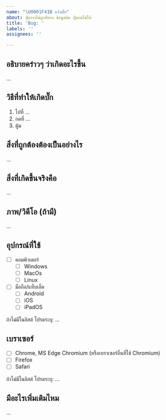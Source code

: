 ```yaml
---
name: "\U0001F41B แจ้งบั๊ก"
about: ปุ่มวางไม่ถูกที่ทาง ข้อมูลผิด ปุ่มกดไม่ได้
title: 'Bug: '
labels: ''
assignees: ''

---
```


## อธิบายคร่าวๆ ว่าเกิดอะไรขึ้น

…

## วิธีที่ทำให้เกิดบั๊ก

1. ไปที่ …
2. กดที่ …
3. ตู้ม

## สิ่งที่ถูกต้องต้องเป็นอย่างไร

…

## สิ่งที่เกิดขึ้นจริงคือ

…

## ภาพ/วิดีโอ (ถ้ามี)

…

## อุปกรณ์ที่ใช้

- [ ] คอมพิวเตอร์
   - [ ] Windows
   - [ ] MacOs
   - [ ] Linux
- [ ] มือถือ/แท็บเล็ต
   - [ ] Android
   - [ ] iOS
   - [ ] iPadOS

ถ้าไม่มีในลิสต์ โปรดระบุ: …

## เบราเซอร์

- [ ] Chrome, MS Edge Chromium (หรือเบราเซอร์อื่นที่ใช้ Chromium)
- [ ] Firefox
- [ ] Safari

ถ้าไม่มีในลิสต์ โปรดระบุ: …

## มีอะไรเพิ่มเติมไหม

…
